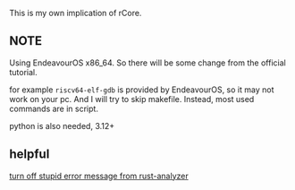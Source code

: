 This is my own implication of rCore. 


## NOTE

Using EndeavourOS x86_64.
So there will be some change from the official tutorial.

for example `riscv64-elf-gdb` is provided by EndeavourOS, so it may not work on your pc.
And I will try to skip makefile. Instead, most used commands are in script.

python is also needed, 3.12+


## helpful

[turn off stupid error message from rust-analyzer](https://github.com/rust-lang/vscode-rust/issues/729)
